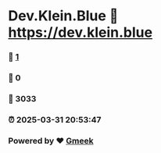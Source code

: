 # Dev.Klein.Blue :link: https://dev.klein.blue 
### :page_facing_up: [1](https://dev.klein.blue/tag.html) 
### :speech_balloon: 0 
### :hibiscus: 3033 
### :alarm_clock: 2025-03-31 20:53:47 
### Powered by :heart: [Gmeek](https://github.com/Meekdai/Gmeek)
